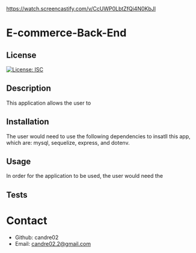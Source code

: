 
https://watch.screencastify.com/v/CcUWP0LbtZfQi4N0KbJl

# E-commerce-Back-End

## License
[![License: ISC](https://img.shields.io/badge/License-ISC-blue.svg)](https://opensource.org/licenses/ISC)

## Description
This application allows the user to 

## Installation
The user would need to use the following dependencies to insatll this app, which are: mysql, sequelize, express, and dotenv.

## Usage
In order for the application to be used, the user would need the 

## Tests

# Contact
* Github: candre02
* Email: candre02.2@gmail.com
